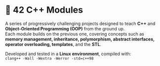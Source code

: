 # 🧩 42 C++ Modules

A series of progressively challenging projects designed to teach **C++** and **Object-Oriented Programming (OOP)** from the ground up.  
Each module builds on the previous one, covering concepts such as **memory management, inheritance, polymorphism, abstract interfaces, operator overloading, templates**, and the **STL**.

Developed and tested in a **Linux environment**, compiled with:  
`clang++ -Wall -Wextra -Werror -std=c++98`
